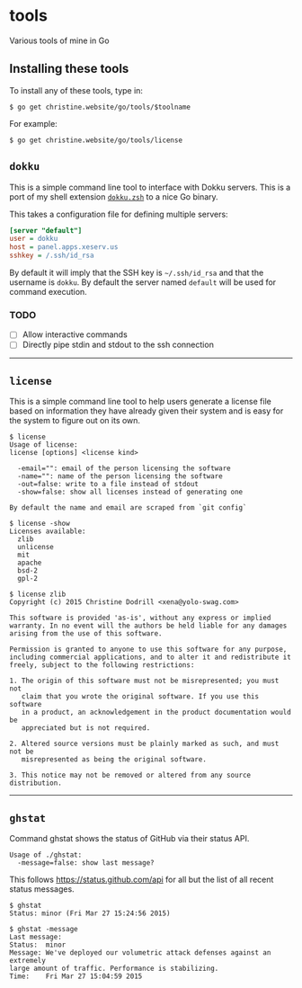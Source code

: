 # tools
Various tools of mine in Go

Installing these tools
----------------------

To install any of these tools, type in:

```console
$ go get christine.website/go/tools/$toolname
```

For example:

```console
$ go get christine.website/go/tools/license
```

`dokku`
-------

This is a simple command line tool to interface with Dokku servers. This is
a port of my shell extension
[`dokku.zsh`](https://github.com/Xe/dotfiles/blob/master/.zsh/dokku.zsh) to
a nice Go binary.

This takes a configuration file for defining multiple servers:

```ini
[server "default"]
user = dokku
host = panel.apps.xeserv.us
sshkey = /.ssh/id_rsa
```

By default it will imply that the SSH key is `~/.ssh/id_rsa` and that the
username is `dokku`. By default the server named `default` will be used for
command execution.

### TODO

- [ ] Allow interactive commands
- [ ] Directly pipe stdin and stdout to the ssh connection

---

`license`
---------

This is a simple command line tool to help users generate a license file based 
on information they have already given their system and is easy for the system 
to figure out on its own.

```console
$ license
Usage of license:
license [options] <license kind>

  -email="": email of the person licensing the software
  -name="": name of the person licensing the software
  -out=false: write to a file instead of stdout
  -show=false: show all licenses instead of generating one

By default the name and email are scraped from `git config`
```

```console
$ license -show
Licenses available:
  zlib
  unlicense
  mit
  apache
  bsd-2
  gpl-2
```

```console
$ license zlib
Copyright (c) 2015 Christine Dodrill <xena@yolo-swag.com>

This software is provided 'as-is', without any express or implied
warranty. In no event will the authors be held liable for any damages
arising from the use of this software.

Permission is granted to anyone to use this software for any purpose,
including commercial applications, and to alter it and redistribute it
freely, subject to the following restrictions:

1. The origin of this software must not be misrepresented; you must not
   claim that you wrote the original software. If you use this software
   in a product, an acknowledgement in the product documentation would be
   appreciated but is not required.

2. Altered source versions must be plainly marked as such, and must not be
   misrepresented as being the original software.

3. This notice may not be removed or altered from any source distribution.
```

---

`ghstat`
--------

Command ghstat shows the status of GitHub via their status API.

    Usage of ./ghstat:
      -message=false: show last message?

This follows https://status.github.com/api for all but the list of all recent
status messages.

```console
$ ghstat
Status: minor (Fri Mar 27 15:24:56 2015)
```

```console
$ ghstat -message
Last message:
Status:  minor
Message: We've deployed our volumetric attack defenses against an extremely 
large amount of traffic. Performance is stabilizing.
Time:    Fri Mar 27 15:04:59 2015
```
